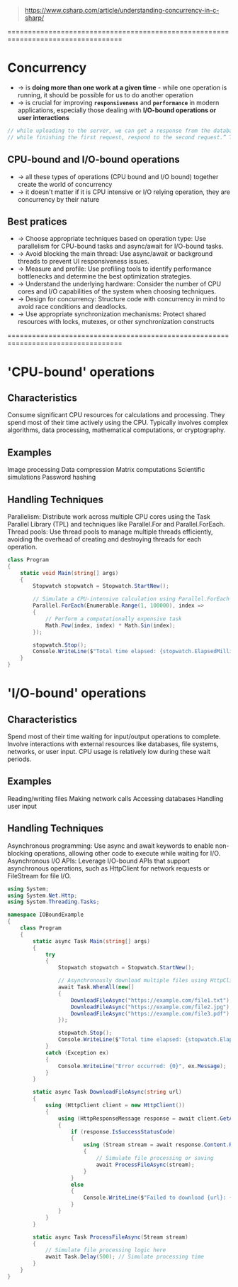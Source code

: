 > https://www.csharp.com/article/understanding-concurrency-in-c-sharp/

==================================================================================
# Concurrency
* -> is **doing more than one work at a given time** - while one operation is running, it should be possible for us to do another operation
* -> is crucial for improving **`responsiveness`** and **`performance`** in modern applications, especially those dealing with **I/O-bound operations or user interactions**

```cs - Ex: 
// while uploading to the server, we can get a response from the database
// while finishing the first request, respond to the second request.” That is what concurrency looks like
```

## CPU-bound and I/O-bound operations
* -> all these types of operations (CPU bound and I/O bound) together create the world of concurrency 
* -> it doesn't matter if it is CPU intensive or I/O relying operation, they are concurrency by their nature

## Best pratices
* -> Choose appropriate techniques based on operation type: Use parallelism for CPU-bound tasks and async/await for I/O-bound tasks.
* -> Avoid blocking the main thread: Use async/await or background threads to prevent UI responsiveness issues.
* -> Measure and profile: Use profiling tools to identify performance bottlenecks and determine the best optimization strategies.
* -> Understand the underlying hardware: Consider the number of CPU cores and I/O capabilities of the system when choosing techniques.
* -> Design for concurrency: Structure code with concurrency in mind to avoid race conditions and deadlocks.
* -> Use appropriate synchronization mechanisms: Protect shared resources with locks, mutexes, or other synchronization constructs

==================================================================================
# 'CPU-bound' operations

## Characteristics

Consume significant CPU resources for calculations and processing.
They spend most of their time actively using the CPU.
Typically involves complex algorithms, data processing, mathematical computations, or cryptography.
## Examples

Image processing
Data compression
Matrix computations
Scientific simulations
Password hashing
## Handling Techniques

Parallelism: Distribute work across multiple CPU cores using the Task Parallel Library (TPL) and techniques like Parallel.For and Parallel.ForEach.
Thread pools: Use thread pools to manage multiple threads efficiently, avoiding the overhead of creating and destroying threads for each operation.

```cs
class Program
{
    static void Main(string[] args)
    {
        Stopwatch stopwatch = Stopwatch.StartNew();

        // Simulate a CPU-intensive calculation using Parallel.ForEach
        Parallel.ForEach(Enumerable.Range(1, 100000), index =>
        {
            // Perform a computationally expensive task
            Math.Pow(index, index) * Math.Sin(index);
        });

        stopwatch.Stop();
        Console.WriteLine($"Total time elapsed: {stopwatch.ElapsedMilliseconds} milliseconds");
    }
}
```

# 'I/O-bound' operations

## Characteristics

Spend most of their time waiting for input/output operations to complete.
Involve interactions with external resources like databases, file systems, networks, or user input.
CPU usage is relatively low during these wait periods.

## Examples

Reading/writing files
Making network calls
Accessing databases
Handling user input

## Handling Techniques

Asynchronous programming: Use async and await keywords to enable non-blocking operations, allowing other code to execute while waiting for I/O.
Asynchronous I/O APIs: Leverage I/O-bound APIs that support asynchronous operations, such as HttpClient for network requests or FileStream for file I/O.

```cs
using System;
using System.Net.Http;
using System.Threading.Tasks;

namespace IOBoundExample
{
    class Program
    {
        static async Task Main(string[] args)
        {
            try
            {
                Stopwatch stopwatch = Stopwatch.StartNew();

                // Asynchronously download multiple files using HttpClient
                await Task.WhenAll(new[]
                {
                    DownloadFileAsync("https://example.com/file1.txt"),
                    DownloadFileAsync("https://example.com/file2.jpg"),
                    DownloadFileAsync("https://example.com/file3.pdf")
                });

                stopwatch.Stop();
                Console.WriteLine($"Total time elapsed: {stopwatch.ElapsedMilliseconds} milliseconds");
            }
            catch (Exception ex)
            {
                Console.WriteLine("Error occurred: {0}", ex.Message);
            }
        }

        static async Task DownloadFileAsync(string url)
        {
            using (HttpClient client = new HttpClient())
            {
                using (HttpResponseMessage response = await client.GetAsync(url))
                {
                    if (response.IsSuccessStatusCode)
                    {
                        using (Stream stream = await response.Content.ReadAsStreamAsync())
                        {
                            // Simulate file processing or saving
                            await ProcessFileAsync(stream);
                        }
                    }
                    else
                    {
                        Console.WriteLine($"Failed to download {url}: {response.StatusCode}");
                    }
                }
            }
        }

        static async Task ProcessFileAsync(Stream stream)
        {
            // Simulate file processing logic here
            await Task.Delay(500); // Simulate processing time
        }
    }
}
```
